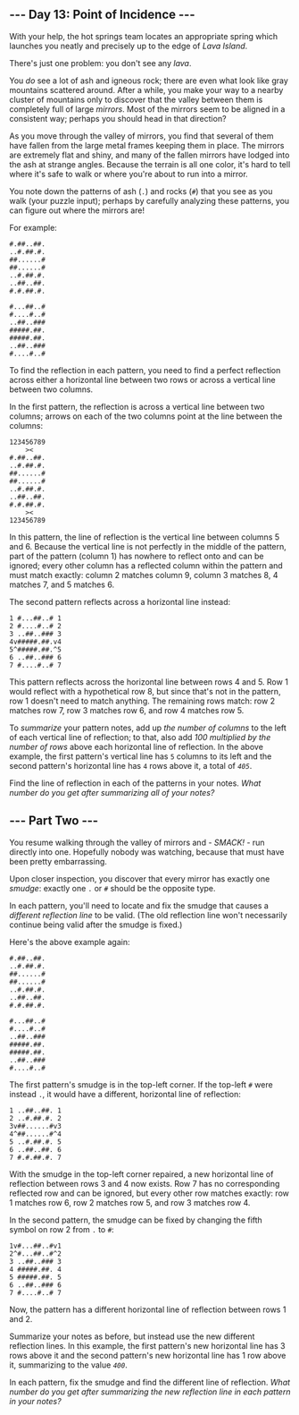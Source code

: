 ## --- Day 13: Point of Incidence --- ##

With your help, the hot springs team locates an appropriate spring
which launches you neatly and precisely up to the edge of *Lava Island*.

There's just one problem: you don't see any *lava*.

You *do* see a lot of ash and igneous rock; there are even what look
like gray mountains scattered around. After a while, you make your way
to a nearby cluster of mountains only to discover that the valley
between them is completely full of large *mirrors*. Most of the mirrors
seem to be aligned in a consistent way; perhaps you should head in that
direction?

As you move through the valley of mirrors, you find that several of
them have fallen from the large metal frames keeping them in place. The
mirrors are extremely flat and shiny, and many of the fallen mirrors
have lodged into the ash at strange angles. Because the terrain is all
one color, it's hard to tell where it's safe to walk or where you're
about to run into a mirror.

You note down the patterns of ash (`.`) and rocks (`#`) that you see as
you walk (your puzzle input); perhaps by carefully analyzing these
patterns, you can figure out where the mirrors are!

For example:

    #.##..##.
    ..#.##.#.
    ##......#
    ##......#
    ..#.##.#.
    ..##..##.
    #.#.##.#.
    
    #...##..#
    #....#..#
    ..##..###
    #####.##.
    #####.##.
    ..##..###
    #....#..#

To find the reflection in each pattern, you need to find a perfect
reflection across either a horizontal line between two rows or across a
vertical line between two columns.

In the first pattern, the reflection is across a vertical line between
two columns; arrows on each of the two columns point at the line
between the columns:

    123456789
        ><   
    #.##..##.
    ..#.##.#.
    ##......#
    ##......#
    ..#.##.#.
    ..##..##.
    #.#.##.#.
        ><   
    123456789

In this pattern, the line of reflection is the vertical line between
columns 5 and 6. Because the vertical line is not perfectly in the
middle of the pattern, part of the pattern (column 1) has nowhere to
reflect onto and can be ignored; every other column has a reflected
column within the pattern and must match exactly: column 2 matches
column 9, column 3 matches 8, 4 matches 7, and 5 matches 6.

The second pattern reflects across a horizontal line instead:

    1 #...##..# 1
    2 #....#..# 2
    3 ..##..### 3
    4v#####.##.v4
    5^#####.##.^5
    6 ..##..### 6
    7 #....#..# 7

This pattern reflects across the horizontal line between rows 4 and 5.
Row 1 would reflect with a hypothetical row 8, but since that's not in
the pattern, row 1 doesn't need to match anything. The remaining rows
match: row 2 matches row 7, row 3 matches row 6, and row 4 matches row
5.

To *summarize* your pattern notes, add up *the number of columns* to
the left of each vertical line of reflection; to that, also add *100
multiplied by the number of rows* above each horizontal line of
reflection. In the above example, the first pattern's vertical line has
`5` columns to its left and the second pattern's horizontal line has `4`
rows above it, a total of *`405`*.

Find the line of reflection in each of the patterns in your notes. *What
number do you get after summarizing all of your notes?*

## --- Part Two --- ##

You resume walking through the valley of mirrors and - *SMACK!* - run
directly into one. Hopefully nobody was watching, because that must
have been pretty embarrassing.

Upon closer inspection, you discover that every mirror has exactly one
*smudge*: exactly one `.` or `#` should be the opposite type.

In each pattern, you'll need to locate and fix the smudge that causes a
*different reflection line* to be valid. (The old reflection line won't
necessarily continue being valid after the smudge is fixed.)

Here's the above example again:

    #.##..##.
    ..#.##.#.
    ##......#
    ##......#
    ..#.##.#.
    ..##..##.
    #.#.##.#.
    
    #...##..#
    #....#..#
    ..##..###
    #####.##.
    #####.##.
    ..##..###
    #....#..#

The first pattern's smudge is in the top-left corner. If the top-left `#`
were instead `.`, it would have a different, horizontal line of
reflection:

    1 ..##..##. 1
    2 ..#.##.#. 2
    3v##......#v3
    4^##......#^4
    5 ..#.##.#. 5
    6 ..##..##. 6
    7 #.#.##.#. 7

With the smudge in the top-left corner repaired, a new horizontal line
of reflection between rows 3 and 4 now exists. Row 7 has no
corresponding reflected row and can be ignored, but every other row
matches exactly: row 1 matches row 6, row 2 matches row 5, and row 3
matches row 4.

In the second pattern, the smudge can be fixed by changing the fifth
symbol on row 2 from `.` to `#`:

    1v#...##..#v1
    2^#...##..#^2
    3 ..##..### 3
    4 #####.##. 4
    5 #####.##. 5
    6 ..##..### 6
    7 #....#..# 7

Now, the pattern has a different horizontal line of reflection between
rows 1 and 2.

Summarize your notes as before, but instead use the new different
reflection lines. In this example, the first pattern's new horizontal
line has 3 rows above it and the second pattern's new horizontal line
has 1 row above it, summarizing to the value *`400`*.

In each pattern, fix the smudge and find the different line of
reflection. *What number do you get after summarizing the new
reflection line in each pattern in your notes?*
